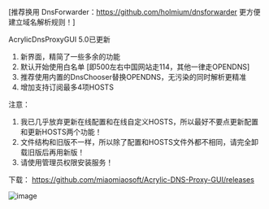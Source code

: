 [推荐换用 DnsForwarder：https://github.com/holmium/dnsforwarder 更方便建立域名解析规则！]



AcrylicDnsProxyGUI 5.0已更新

1. 新界面，精简了一些多余的功能
2. 默认开始使用白名单 [即500左右中国网站走114，其他一律走OPENDNS]
3. 推荐使用内置的DnsChooser替换OPENDNS，无污染的同时解析更精准
4. 增加支持订阅最多4项HOSTS


注意：
1. 我已几乎放弃更新在线配置和在线自定义HOSTS，所以最好不要点更新配置和更新HOSTS两个功能！
2. 文件结构和旧版不一样，所以除了配置和HOSTS文件外都不相同，请完全卸载旧版后再用新版！
3. 请使用管理员权限安装服务！

下载：
https://github.com/miaomiaosoft/Acrylic-DNS-Proxy-GUI/releases

![image](https://raw.githubusercontent.com/miaomiaosoft/Acrylic-DNS-Proxy-GUI/RIP/images/001.jpg)
